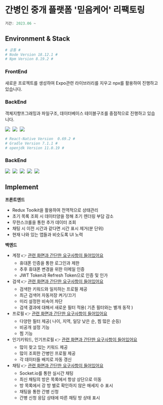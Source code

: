 # 간병인 중개 플랫폼 '믿음케어' 리팩토링
```javascript
기간: 2023.06 ~
```
## Environment & Stack
```sh
# 공통 #
# Node Version 18.12.1 #
# Npm Version 8.19.2 #
```
### FrontEnd
새로운 프로젝트를 생성하여 Expo관련 라이브러리를 지우고 npx를 활용하여 진행하고 있습니다.

### BackEnd
객체지향프그래밍과 파일구조, 데이터베이스 테이블구조를 중점적으로 진행하고 있습니다.

<p>
<img src="https://img.shields.io/badge/React Native-61DAFB?style=flat-square&logo=React&logoColor=white"/></a>&nbsp 
<img src="https://img.shields.io/badge/Android Studio-3DDC84?style=flat-square&logo=Android Studio&logoColor=white"/></a>&nbsp 
<img src="https://img.shields.io/badge/Redux Toolkit-764ABC?style=flat-square&logo=Redux&logoColor=white"/></a>&nbsp 
</p>

```sh
# React-Native Version  0.69.2 #
# Gradle Version 7.1.1 #
# openjdk Version 11.0.19 #
```
### BackEnd
<p>
<img src="https://img.shields.io/badge/NestJS-E0234E?style=flat-square&logo=NestJS&logoColor=white"/></a>&nbsp 
<img src="https://img.shields.io/badge/MySQL-4479A1?style=flat-square&logo=MySQL&logoColor=white"/></a>&nbsp 
<img src="https://img.shields.io/badge/Redis-DC382D?style=flat-square&logo=Redis&logoColor=white"/></a>&nbsp 
<img src="https://img.shields.io/badge/Socket.io-010101?style=flat-square&logo=Socket.io&logoColor=white"/></a>&nbsp 
<img src="https://img.shields.io/badge/TypeORM-18A497?style=flat-square&logo=&logoColor=white"/></a>&nbsp 
</p>

## Implement

**프론트엔드**  
- Redux Toolkit을 활용하여 전역적으로 상태관리
- 초기 목록 조회 시 데이터양을 정해 초기 렌더링 부담 감소
- 무한스크롤을 통한 추가 데이터 조회
- 채팅 시 이전 시간과 같다면 시간 표시 제거(분 단위)
- 현재 나와 있는 앱들과 비슷도록 UI 노력

**백엔드**
- 계정 :point_right: [관련 화면과 간단한 요구사항이 들어있어요](https://github.com/JOOYUNHAK/caregiver-matching-project/blob/main/readme/USER_README.md)
    - 휴대폰 인증을 통한 로그인과 제한
    - 추후 휴대폰 변경을 위한 이메일 인증
    - JWT Token과 Refresh Token으로 인증 및 인가
- 검색 :point_right: [관련 화면과 간단한 요구사항이 들어있어요](https://github.com/JOOYUNHAK/caregiver-matching-project/blob/main/readme/SEARCH_README.md)
    - 검색한 키워드와 일치하는 프로필 제공
    - 최근 검색어 자동저장 켜기/끄기
    - 미리 설정한 비속어 차단
    - 검색 결과에 대해서 새로운 필터 적용( 기존 필터와는 별개 동작 )
- 프로필 :point_right: [관련 화면과 간단한 요구사항이 들어있어요](https://github.com/JOOYUNHAK/caregiver-matching-project/blob/main/readme/PROFILE.README.md)
    - 다양한 필터 제공( 나이, 지역, 일당 낮은 순, 찜 많은 순등)
    - 비공개 설정 기능
    - 찜 기능
- 인기키워드, 인기프로필 :point_right: [관련 화면과 간단한 요구사항이 들어있어요](https://github.com/JOOYUNHAK/caregiver-matching-project/blob/main/readme/FOR_PROTECTOR.md)
    - 많이 찾고 있는 키워드 제공 
    - 많이 조회한 간병인 프로필 제공
    - 각 데이터들 배치로 자동 갱신
- 채팅 :point_right: [관련 화면과 간단한 요구사항이 들어있어요](https://github.com/JOOYUNHAK/caregiver-matching-project/blob/main/readme/CHAT.README.md)
    - Socket.io를 통한 실시간 채팅
    - 최신 채팅의 방은 목록에서 항상 상단으로 이동
    - 방 목록에서 강 방 별로 확인하지 않은 매세지 수 표시
    - 채팅을 통한 간병 신청
    - 간병 신청 응답 상태에 따른 채팅 방 상태 표시    



